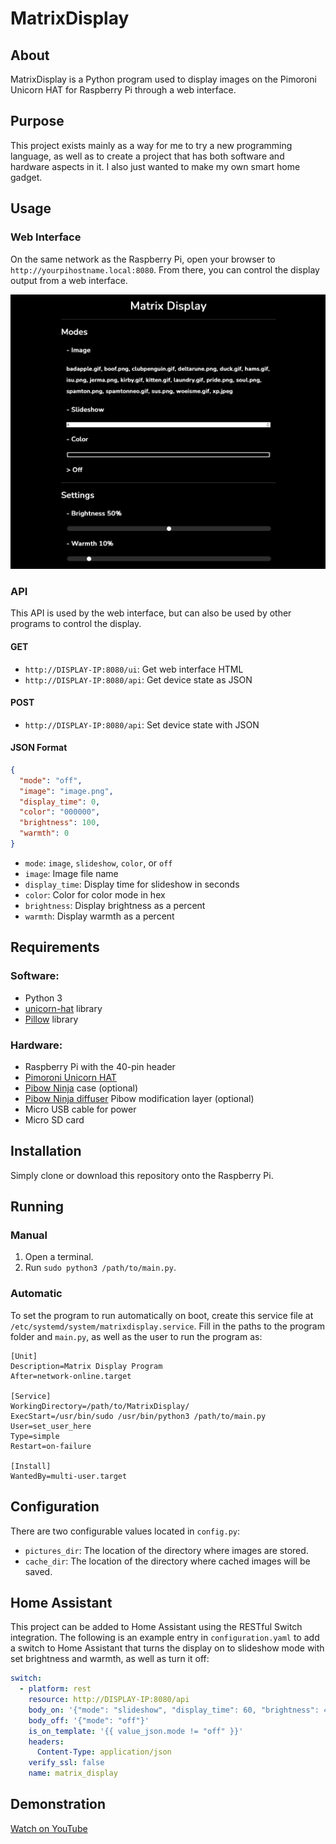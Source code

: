 # MatrixDisplay

## About
MatrixDisplay is a Python program used to display images on the Pimoroni Unicorn HAT for Raspberry Pi through a web interface.

## Purpose
This project exists mainly as a way for me to try a new programming language, as well as to create a project that has both software and hardware aspects in it. I also just wanted to make my own smart home gadget.

## Usage
### Web Interface
On the same network as the Raspberry Pi, open your browser to `http://yourpihostname.local:8080`. From there, you can control the display output from a web interface.

<div align="center" ><img src="img/webinterface.png" alt="Example Web Interface" title="Example Web Interface" /></div>

### API
This API is used by the web interface, but can also be used by other programs to control the display.

#### GET
- `http://DISPLAY-IP:8080/ui`: Get web interface HTML
- `http://DISPLAY-IP:8080/api`: Get device state as JSON

#### POST
- `http://DISPLAY-IP:8080/api`: Set device state with JSON

#### JSON Format
```json
{
  "mode": "off",
  "image": "image.png",
  "display_time": 0,
  "color": "000000",
  "brightness": 100,
  "warmth": 0
}
```
- `mode`: `image`, `slideshow`, `color`, or `off`
- `image`: Image file name
- `display_time`: Display time for slideshow in seconds
- `color`: Color for color mode in hex
- `brightness`: Display brightness as a percent
- `warmth`: Display warmth as a percent

## Requirements
### Software:
- Python 3
- [unicorn-hat](https://github.com/pimoroni/unicorn-hat) library
- [Pillow](https://pypi.org/project/Pillow/) library

### Hardware:
- Raspberry Pi with the 40-pin header
- [Pimoroni Unicorn HAT](https://shop.pimoroni.com/products/unicorn-hat)
- [Pibow Ninja](https://shop.pimoroni.com/products/pibow-for-raspberry-pi-3-b-plus?variant=2601126395914) case (optional)
- [Pibow Ninja diffuser](https://shop.pimoroni.com/products/pibow-modification-layers?variant=1047619725) Pibow modification layer (optional)
- Micro USB cable for power
- Micro SD card

## Installation
Simply clone or download this repository onto the Raspberry Pi.

## Running
### Manual
1. Open a terminal.
2. Run `sudo python3 /path/to/main.py`.

### Automatic
To set the program to run automatically on boot, create this service file at `/etc/systemd/system/matrixdisplay.service`. Fill in the paths to the program folder and `main.py`, as well as the user to run the program as:
```
[Unit]
Description=Matrix Display Program
After=network-online.target

[Service]
WorkingDirectory=/path/to/MatrixDisplay/
ExecStart=/usr/bin/sudo /usr/bin/python3 /path/to/main.py
User=set_user_here
Type=simple
Restart=on-failure

[Install]
WantedBy=multi-user.target
```

## Configuration
There are two configurable values located in `config.py`:
- `pictures_dir`: The location of the directory where images are stored.
- `cache_dir`: The location of the directory where cached images will be saved.

## Home Assistant
This project can be added to Home Assistant using the RESTful Switch integration. The following is an example entry in `configuration.yaml` to add a switch to Home Assistant that turns the display on to slideshow mode with set brightness and warmth, as well as turn it off:
```yaml
switch:
  - platform: rest
    resource: http://DISPLAY-IP:8080/api
    body_on: '{"mode": "slideshow", "display_time": 60, "brightness": 40, "warmth": 20}'
    body_off: '{"mode": "off"}'
    is_on_template: '{{ value_json.mode != "off" }}'
    headers:
      Content-Type: application/json
    verify_ssl: false
    name: matrix_display
```

## Demonstration

[Watch on YouTube](https://youtu.be/zxgAzgMzVN0)
